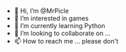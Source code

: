 - 👋 Hi, I’m @MrPicle
- 👀 I’m interested in games
- 🌱 I’m currently learning Python
- 💞️ I’m looking to collaborate on ...
- 📫 How to reach me ... please don't

<!---
MrPicle/MrPicle is a ✨ special ✨ repository because its `README.md` (this file) appears on your GitHub profile.
You can click the Preview link to take a look at your changes.
--->
